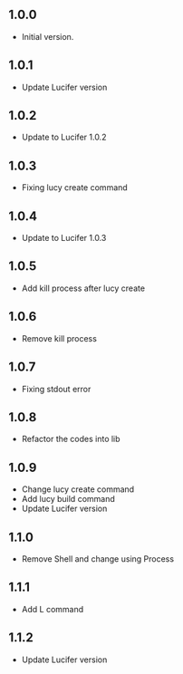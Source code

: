 ## 1.0.0

- Initial version.

## 1.0.1 

- Update Lucifer version

## 1.0.2

- Update to Lucifer 1.0.2

## 1.0.3 

- Fixing lucy create command

## 1.0.4 

- Update to Lucifer 1.0.3

## 1.0.5 

- Add kill process after lucy create

## 1.0.6 

- Remove kill process

## 1.0.7 

- Fixing stdout error

## 1.0.8 

- Refactor the codes into lib

## 1.0.9

- Change lucy create command
- Add lucy build command
- Update Lucifer version

## 1.1.0 

- Remove Shell and change using Process

## 1.1.1

- Add L command

## 1.1.2 

- Update Lucifer version